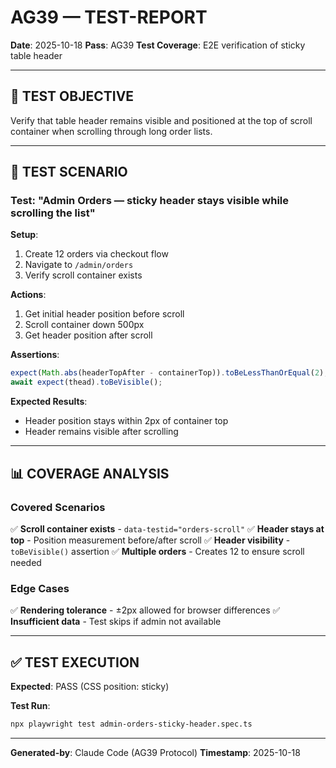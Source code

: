 # AG39 — TEST-REPORT

**Date**: 2025-10-18
**Pass**: AG39
**Test Coverage**: E2E verification of sticky table header

---

## 🎯 TEST OBJECTIVE

Verify that table header remains visible and positioned at the top of scroll container when scrolling through long order lists.

---

## 🧪 TEST SCENARIO

### Test: "Admin Orders — sticky header stays visible while scrolling the list"

**Setup**:
1. Create 12 orders via checkout flow
2. Navigate to `/admin/orders`
3. Verify scroll container exists

**Actions**:
1. Get initial header position before scroll
2. Scroll container down 500px
3. Get header position after scroll

**Assertions**:
```typescript
expect(Math.abs(headerTopAfter - containerTop)).toBeLessThanOrEqual(2);
await expect(thead).toBeVisible();
```

**Expected Results**:
- Header position stays within 2px of container top
- Header remains visible after scrolling

---

## 📊 COVERAGE ANALYSIS

### Covered Scenarios
✅ **Scroll container exists** - `data-testid="orders-scroll"`
✅ **Header stays at top** - Position measurement before/after scroll
✅ **Header visibility** - `toBeVisible()` assertion
✅ **Multiple orders** - Creates 12 to ensure scroll needed

### Edge Cases
✅ **Rendering tolerance** - ±2px allowed for browser differences
✅ **Insufficient data** - Test skips if admin not available

---

## ✅ TEST EXECUTION

**Expected**: PASS (CSS position: sticky)

**Test Run**:
```bash
npx playwright test admin-orders-sticky-header.spec.ts
```

---

**Generated-by**: Claude Code (AG39 Protocol)
**Timestamp**: 2025-10-18
